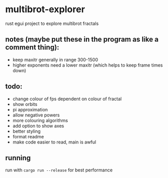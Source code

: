 # multibrot-explorer
rust egui project to explore multibrot fractals

## notes (maybe put these in the program as like a comment thing): 
- keep maxitr generally in range 300-1500
- higher exponents need a lower maxitr (which helps to keep frame times down)

## todo:
- change colour of fps dependent on colour of fractal
- show orbits
- pi approximation
- allow negative powers
- more colouring algorithms
- add option to show axes
- better styling
- format readme
- make code easier to read, main is awful

## running
run with `cargo run --release` for best performance
